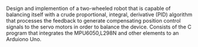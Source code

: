 Design and implemention of a two-wheeled robot that is capable of balancing itself with a crude proportional, integral, derivative (PID) algorithm that processes the feedback to generate compensating position control signals to the servo motors in order to balance the device. 
Consists of the C program that integrates the MPU6050,L298N and other elements to an Arduiono Uno.